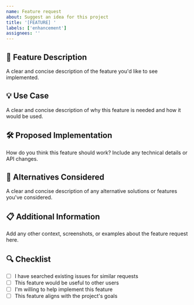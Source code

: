 ```yaml
---
name: Feature request
about: Suggest an idea for this project
title: '[FEATURE] '
labels: ['enhancement']
assignees: ''
---
```


## 🎯 Feature Description
A clear and concise description of the feature you'd like to see implemented.

## 💡 Use Case
A clear and concise description of why this feature is needed and how it would be used.

## 🛠️ Proposed Implementation
How do you think this feature should work? Include any technical details or API changes.

## 🔄 Alternatives Considered
A clear and concise description of any alternative solutions or features you've considered.

## 📋 Additional Information
Add any other context, screenshots, or examples about the feature request here.

## 🔍 Checklist
- [ ] I have searched existing issues for similar requests
- [ ] This feature would be useful to other users
- [ ] I'm willing to help implement this feature
- [ ] This feature aligns with the project's goals
